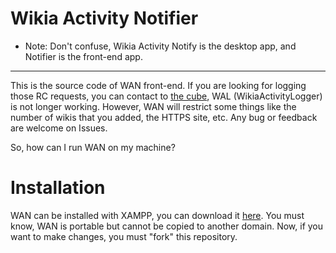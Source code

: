 # Wikia Activity Notifier

* Note: Don't confuse, Wikia Activity Notify is the desktop app, and Notifier is the front-end app.

---

This is the source code of WAN front-end. If you are looking for logging those RC
requests, you can contact to [the cube](https://dev.wikia.com/User_talk:KockaAdmiralac),
WAL (WikiaActivityLogger) is not longer working. However, WAN will restrict some
things like the number of wikis that you added, the HTTPS site, etc. Any bug or
feedback are welcome on Issues.

So, how can I run WAN on my machine?

# Installation

WAN can be installed with XAMPP, you can download it [here](https://www.apachefriends.org/download.html).
You must know, WAN is portable but cannot be copied to another domain. Now,
if you want to make changes, you must "fork" this repository.